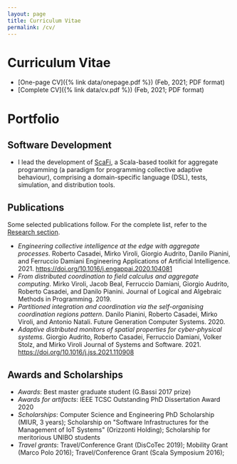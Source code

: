```yaml
---
layout: page
title: Curriculum Vitae
permalink: /cv/
---
```


<!-- This page provides a succinct CV. -->

# Curriculum Vitae

- [One-page CV]({% link data/onepage.pdf %}) (Feb, 2021; PDF format)
- [Complete CV]({% link data/cv.pdf %}) (Feb, 2021; PDF format)


# Portfolio

## Software Development

- I lead the development of [ScaFi](https://scafi.github.io), a Scala-based toolkit for aggregate programming (a paradigm for programming collective adaptive behaviour), comprising a domain-specific language (DSL), tests, simulation, and distribution tools.

## Publications

Some selected publications follow. For the complete list, refer to the [Research section](/research).

- *Engineering collective intelligence at the edge with aggregate processes*. Roberto Casadei, Mirko Viroli, Giorgio Audrito, Danilo Pianini, and Ferruccio Damiani
Engineering Applications of Artificial Intelligence. 2021. <https://doi.org/10.1016/j.engappai.2020.104081>
- *From distributed coordination to field calculus and aggregate computing*. Mirko Viroli, Jacob Beal, Ferruccio Damiani, Giorgio Audrito, Roberto Casadei, and Danilo Pianini. Journal of Logical and Algebraic Methods in Programming. 2019.
- *Partitioned integration and coordination via the self-organising coordination regions pattern*. Danilo Pianini, Roberto Casadei, Mirko Viroli, and Antonio Natali. Future Generation Computer Systems. 2020.
- *Adaptive distributed monitors of spatial properties for cyber-physical systems*. Giorgio Audrito, Roberto Casadei, Ferruccio Damiani, Volker Stolz, and Mirko Viroli
Journal of Systems and Software. 2021. <https://doi.org/10.1016/j.jss.2021.110908>

## Awards and Scholarships

- *Awards*: Best master graduate student (G.Bassi 2017 prize)
- *Awards for artifacts*: IEEE TCSC Outstanding PhD Dissertation Award 2020
- *Scholarships*: Computer Science and Engineering PhD Scholarship (MIUR, 3 years); Scholarship on "Software Infrastructures for the Management of IoT Systems" (Orizzonti Holding); Scholarship for meritorious UNIBO students
- *Travel grants*: Travel/Conference Grant (DisCoTec 2019); Mobility Grant (Marco Polo 2016); Travel/Conference Grant (Scala Symposium 2016);
